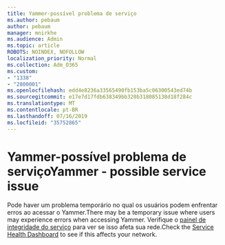 ```yaml
---
title: Yammer-possível problema de serviço
ms.author: pebaum
author: pebaum
manager: mnirkhe
ms.audience: Admin
ms.topic: article
ROBOTS: NOINDEX, NOFOLLOW
localization_priority: Normal
ms.collection: Adm_O365
ms.custom:
- "1338"
- "2800001"
ms.openlocfilehash: edd4e8236a33565490fb153ba5c06300543ed74b
ms.sourcegitcommit: e17e7d17fdb638349bb320b318085138d18f284c
ms.translationtype: MT
ms.contentlocale: pt-BR
ms.lasthandoff: 07/16/2019
ms.locfileid: "35752865"
---
```

# <a name="yammer---possible-service-issue"></a><span data-ttu-id="82962-102">Yammer-possível problema de serviço</span><span class="sxs-lookup"><span data-stu-id="82962-102">Yammer - possible service issue</span></span>

<span data-ttu-id="82962-103">Pode haver um problema temporário no qual os usuários podem enfrentar erros ao acessar o Yammer.</span><span class="sxs-lookup"><span data-stu-id="82962-103">There may be a temporary issue where users may experience errors when accessing Yammer.</span></span> <span data-ttu-id="82962-104">Verifique o [painel de integridade do serviço](https://admin.microsoft.com/AdminPortal/Home#/servicehealth) para ver se isso afeta sua rede.</span><span class="sxs-lookup"><span data-stu-id="82962-104">Check the [Service Health Dashboard](https://admin.microsoft.com/AdminPortal/Home#/servicehealth) to see if this affects your network.</span></span>

